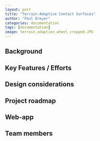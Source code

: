 ```yaml
---
layout: post
title: "Terrain-Adaptive Contact Surfaces"
author: "Paul Dreyer"
categories: documentation
tags: [documentation]
image: terrain_adaption_wheel_cropped.JPG
---
```


## Background


## Key Features / Efforts

###


## Design considerations

## Project roadmap

## Web-app

## Team members
